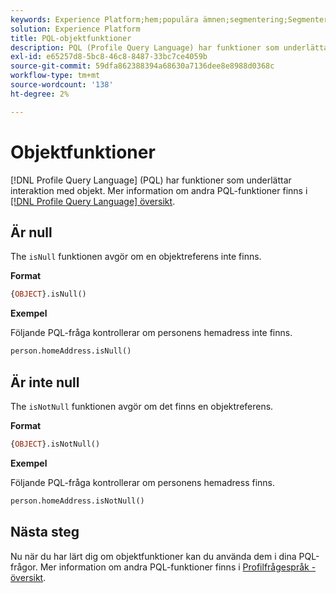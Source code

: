 ```yaml
---
keywords: Experience Platform;hem;populära ämnen;segmentering;Segmentering;Segmenteringstjänst;pql;PQL;Profilfrågespråk;objektfunktioner;objekt;
solution: Experience Platform
title: PQL-objektfunktioner
description: PQL (Profile Query Language) har funktioner som underlättar interaktion med objekt.
exl-id: e65257d8-5bc8-46c8-8487-33bc7ce4059b
source-git-commit: 59dfa862388394a68630a7136dee8e8988d0368c
workflow-type: tm+mt
source-wordcount: '138'
ht-degree: 2%

---
```


# Objektfunktioner

[!DNL Profile Query Language] (PQL) har funktioner som underlättar interaktion med objekt. Mer information om andra PQL-funktioner finns i [[!DNL Profile Query Language] översikt](./overview.md).

## Är null

The `isNull` funktionen avgör om en objektreferens inte finns.

**Format**

```sql
{OBJECT}.isNull()
```

**Exempel**

Följande PQL-fråga kontrollerar om personens hemadress inte finns.

```sql
person.homeAddress.isNull()
```

## Är inte null

The `isNotNull` funktionen avgör om det finns en objektreferens.

**Format**

```sql
{OBJECT}.isNotNull()
```

**Exempel**

Följande PQL-fråga kontrollerar om personens hemadress finns.

```sql
person.homeAddress.isNotNull()
```

## Nästa steg

Nu när du har lärt dig om objektfunktioner kan du använda dem i dina PQL-frågor. Mer information om andra PQL-funktioner finns i [Profilfrågespråk - översikt](./overview.md).
